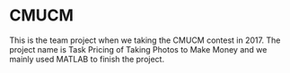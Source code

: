 # CMUCM
This is the team project when we taking the CMUCM contest in 2017. The project name is Task Pricing of Taking Photos to Make Money and we mainly used MATLAB to finish the project.
